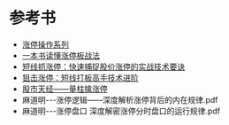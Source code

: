 # 参考书
* [涨停操作系列](http://www.net767.com/Special/zhangting/)
* [一本书读懂涨停板战法](https://weread.qq.com/web/reader/97732c005c558e9772101a8)
* [短线抓涨停：快速捕捉股价涨停的实战技术要诀](https://weread.qq.com/web/reader/ac832fa07249f62eac84810)
* [狙击涨停：短线打板高手技术进阶](https://weread.qq.com/web/reader/a6a32550813ab742bg019c3d)
* [股市天经——量柱擒涨停](https://weread.qq.com/web/reader/36e325105c5f5936e458a40)
* 麻道明---涨停逻辑——深度解析涨停背后的内在规律.pdf
* 麻道明---涨停盘口 深度解密涨停分时盘口的运行规律.pdf
